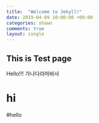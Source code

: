 ```yaml
---
title:  "Welcome to Jekyll!"
date: 2019-04-09 10:00:00 +09:00
categories: shawn
comments: true
layout: single
---
```


## This is Test page

Hello!!!
가나다라마바사
# hi
#hello